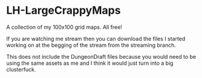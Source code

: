 # LH-LargeCrappyMaps

A collection of my 100x100 grid maps.  All free!

If you are watching me stream then you can download the files I started working on at the begging of the stream from the streaming branch.

This does not include the DungeonDraft files because you would need to be using the same assets as me and I think it would just turn into a big clusterfuck.
